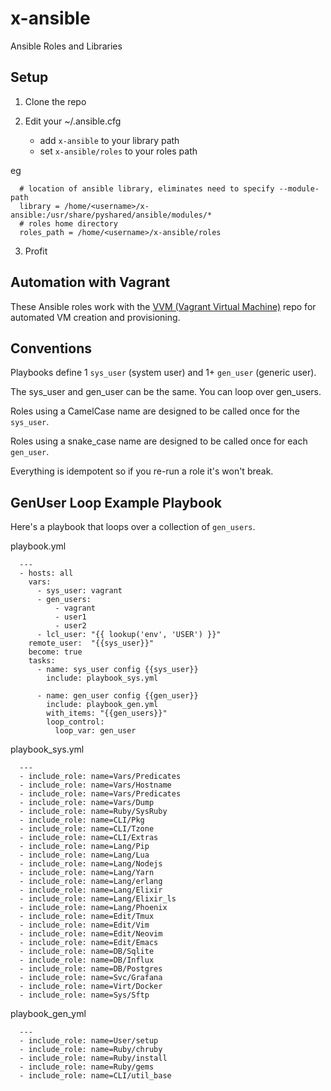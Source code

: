 # x-ansible

Ansible Roles and Libraries

## Setup

1. Clone the repo

2. Edit your ~/.ansible.cfg

    - add `x-ansible` to your library path
    - set `x-ansible/roles` to your roles path

  eg
      
      # location of ansible library, eliminates need to specify --module-path
      library = /home/<username>/x-ansible:/usr/share/pyshared/ansible/modules/*
      # roles home directory
      roles_path = /home/<username>/x-ansible/roles

3. Profit

## Automation with Vagrant

These Ansible roles work with the [VVM (Vagrant Virtual
Machine)](https://github.com/andyl/VVM) repo for automated VM creation and
provisioning.

## Conventions

Playbooks define 1 `sys_user` (system user) and 1+ `gen_user` (generic user).

The sys_user and gen_user can be the same.  You can loop over gen_users.

Roles using a CamelCase name are designed to be called once for the `sys_user`.

Roles using a snake_case name are designed to be called once for each `gen_user`.

Everything is idempotent so if you re-run a role it's won't break.

## GenUser Loop Example Playbook 

Here's a playbook that loops over a collection of `gen_users`.

playbook.yml

      ---
      - hosts: all
        vars:
          - sys_user: vagrant
          - gen_users:
              - vagrant
              - user1
              - user2
          - lcl_user: "{{ lookup('env', 'USER') }}"
        remote_user:  "{{sys_user}}"
        become: true
        tasks:
          - name: sys_user config {{sys_user}}
            include: playbook_sys.yml 

          - name: gen_user config {{gen_user}}
            include: playbook_gen.yml 
            with_items: "{{gen_users}}"
            loop_control:
              loop_var: gen_user

playbook_sys.yml

      --- 
      - include_role: name=Vars/Predicates
      - include_role: name=Vars/Hostname
      - include_role: name=Vars/Predicates
      - include_role: name=Vars/Dump
      - include_role: name=Ruby/SysRuby     
      - include_role: name=CLI/Pkg         
      - include_role: name=CLI/Tzone       
      - include_role: name=CLI/Extras      
      - include_role: name=Lang/Pip         
      - include_role: name=Lang/Lua         
      - include_role: name=Lang/Nodejs      
      - include_role: name=Lang/Yarn        
      - include_role: name=Lang/erlang      
      - include_role: name=Lang/Elixir      
      - include_role: name=Lang/Elixir_ls   
      - include_role: name=Lang/Phoenix    
      - include_role: name=Edit/Tmux        
      - include_role: name=Edit/Vim         
      - include_role: name=Edit/Neovim      
      - include_role: name=Edit/Emacs       
      - include_role: name=DB/Sqlite        
      - include_role: name=DB/Influx        
      - include_role: name=DB/Postgres      
      - include_role: name=Svc/Grafana      
      - include_role: name=Virt/Docker      
      - include_role: name=Sys/Sftp

playbook_gen_yml

      --- 
      - include_role: name=User/setup
      - include_role: name=Ruby/chruby     
      - include_role: name=Ruby/install    
      - include_role: name=Ruby/gems       
      - include_role: name=CLI/util_base   

